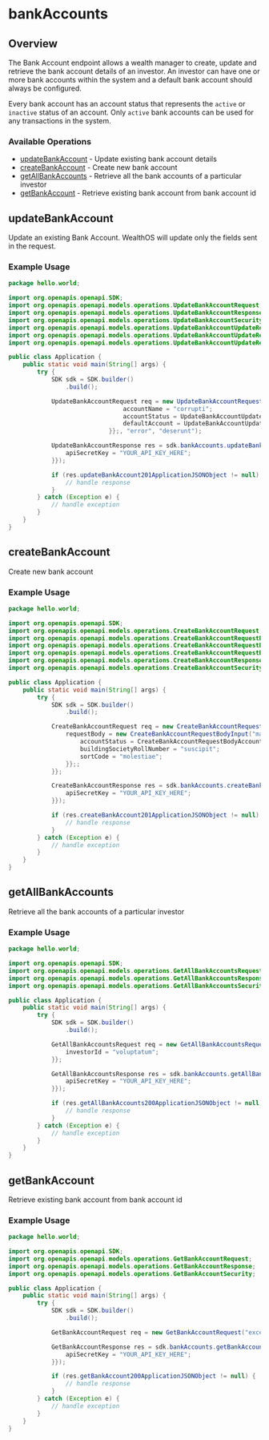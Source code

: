 # bankAccounts

## Overview

The Bank Account endpoint allows a wealth manager to create, update and retrieve the bank account details of an investor. An investor can have one or more bank accounts within the system and a default bank account should always be configured. 

Every bank account has an account status that represents the `active` or `inactive` status of an account. Only `active` bank accounts can be used for any transactions in the system.

### Available Operations

* [updateBankAccount](#updatebankaccount) - Update existing bank account details
* [createBankAccount](#createbankaccount) - Create new bank account
* [getAllBankAccounts](#getallbankaccounts) - Retrieve all the bank accounts of a particular investor
* [getBankAccount](#getbankaccount) - Retrieve existing bank account from bank account id

## updateBankAccount

Update an existing Bank Account. WealthOS will update only the fields sent in the request.

### Example Usage

```java
package hello.world;

import org.openapis.openapi.SDK;
import org.openapis.openapi.models.operations.UpdateBankAccountRequest;
import org.openapis.openapi.models.operations.UpdateBankAccountResponse;
import org.openapis.openapi.models.operations.UpdateBankAccountSecurity;
import org.openapis.openapi.models.operations.UpdateBankAccountUpdateRequestBodyForBankAccount;
import org.openapis.openapi.models.operations.UpdateBankAccountUpdateRequestBodyForBankAccountAccountStatusEnum;
import org.openapis.openapi.models.operations.UpdateBankAccountUpdateRequestBodyForBankAccountDefaultAccountEnum;

public class Application {
    public static void main(String[] args) {
        try {
            SDK sdk = SDK.builder()
                .build();

            UpdateBankAccountRequest req = new UpdateBankAccountRequest(                new UpdateBankAccountUpdateRequestBodyForBankAccount(1L) {{
                                accountName = "corrupti";
                                accountStatus = UpdateBankAccountUpdateRequestBodyForBankAccountAccountStatusEnum.INACTIVE;
                                defaultAccount = UpdateBankAccountUpdateRequestBodyForBankAccountDefaultAccountEnum.YES;
                            }};, "error", "deserunt");            

            UpdateBankAccountResponse res = sdk.bankAccounts.updateBankAccount(req, new UpdateBankAccountSecurity("suscipit") {{
                apiSecretKey = "YOUR_API_KEY_HERE";
            }});

            if (res.updateBankAccount201ApplicationJSONObject != null) {
                // handle response
            }
        } catch (Exception e) {
            // handle exception
        }
    }
}
```

## createBankAccount

Create new bank account

### Example Usage

```java
package hello.world;

import org.openapis.openapi.SDK;
import org.openapis.openapi.models.operations.CreateBankAccountRequest;
import org.openapis.openapi.models.operations.CreateBankAccountRequestBodyAccountStatusEnum;
import org.openapis.openapi.models.operations.CreateBankAccountRequestBodyDefaultAccountEnum;
import org.openapis.openapi.models.operations.CreateBankAccountRequestBodyInput;
import org.openapis.openapi.models.operations.CreateBankAccountResponse;
import org.openapis.openapi.models.operations.CreateBankAccountSecurity;

public class Application {
    public static void main(String[] args) {
        try {
            SDK sdk = SDK.builder()
                .build();

            CreateBankAccountRequest req = new CreateBankAccountRequest("iure") {{
                requestBody = new CreateBankAccountRequestBodyInput("magnam", "debitis", CreateBankAccountRequestBodyDefaultAccountEnum.YES, "delectus") {{
                    accountStatus = CreateBankAccountRequestBodyAccountStatusEnum.ACTIVE;
                    buildingSocietyRollNumber = "suscipit";
                    sortCode = "molestiae";
                }};;
            }};            

            CreateBankAccountResponse res = sdk.bankAccounts.createBankAccount(req, new CreateBankAccountSecurity("minus") {{
                apiSecretKey = "YOUR_API_KEY_HERE";
            }});

            if (res.createBankAccount201ApplicationJSONObject != null) {
                // handle response
            }
        } catch (Exception e) {
            // handle exception
        }
    }
}
```

## getAllBankAccounts

Retrieve all the bank accounts of a particular investor

### Example Usage

```java
package hello.world;

import org.openapis.openapi.SDK;
import org.openapis.openapi.models.operations.GetAllBankAccountsRequest;
import org.openapis.openapi.models.operations.GetAllBankAccountsResponse;
import org.openapis.openapi.models.operations.GetAllBankAccountsSecurity;

public class Application {
    public static void main(String[] args) {
        try {
            SDK sdk = SDK.builder()
                .build();

            GetAllBankAccountsRequest req = new GetAllBankAccountsRequest("placeat") {{
                investorId = "voluptatum";
            }};            

            GetAllBankAccountsResponse res = sdk.bankAccounts.getAllBankAccounts(req, new GetAllBankAccountsSecurity("iusto") {{
                apiSecretKey = "YOUR_API_KEY_HERE";
            }});

            if (res.getAllBankAccounts200ApplicationJSONObject != null) {
                // handle response
            }
        } catch (Exception e) {
            // handle exception
        }
    }
}
```

## getBankAccount

Retrieve existing bank account from bank account id

### Example Usage

```java
package hello.world;

import org.openapis.openapi.SDK;
import org.openapis.openapi.models.operations.GetBankAccountRequest;
import org.openapis.openapi.models.operations.GetBankAccountResponse;
import org.openapis.openapi.models.operations.GetBankAccountSecurity;

public class Application {
    public static void main(String[] args) {
        try {
            SDK sdk = SDK.builder()
                .build();

            GetBankAccountRequest req = new GetBankAccountRequest("excepturi", "nisi");            

            GetBankAccountResponse res = sdk.bankAccounts.getBankAccount(req, new GetBankAccountSecurity("recusandae") {{
                apiSecretKey = "YOUR_API_KEY_HERE";
            }});

            if (res.getBankAccount200ApplicationJSONObject != null) {
                // handle response
            }
        } catch (Exception e) {
            // handle exception
        }
    }
}
```
